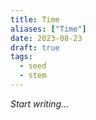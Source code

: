 ```yaml
---
title: Time
aliases: ["Time"]
date: 2023-08-23
draft: true
tags:
  - seed
  - stem
---
```


*Start writing…*